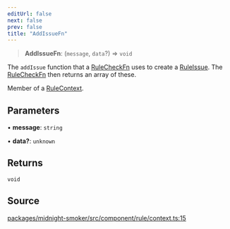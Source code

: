 ```yaml
---
editUrl: false
next: false
prev: false
title: "AddIssueFn"
---
```


> **AddIssueFn**: (`message`, `data`?) => `void`

The `addIssue` function that a [RuleCheckFn](/api/midnight-smoker/midnight-smoker/rule/type-aliases/rulecheckfn/) uses to create a
[RuleIssue](/api/midnight-smoker/midnight-smoker/rule/classes/ruleissue/). The [RuleCheckFn](/api/midnight-smoker/midnight-smoker/rule/type-aliases/rulecheckfn/) then returns an array of these.

Member of a [RuleContext](/api/midnight-smoker/midnight-smoker/rule/classes/rulecontext/).

## Parameters

• **message**: `string`

• **data?**: `unknown`

## Returns

`void`

## Source

[packages/midnight-smoker/src/component/rule/context.ts:15](https://github.com/boneskull/midnight-smoker/blob/417858b/packages/midnight-smoker/src/component/rule/context.ts#L15)
